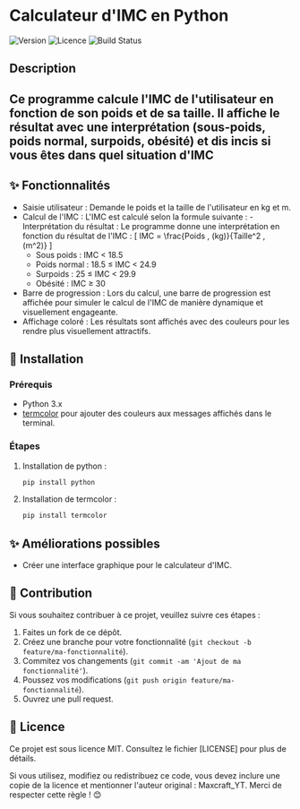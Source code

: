 # Calculateur d'IMC en Python

![Version](https://img.shields.io/badge/version-1.0.0-blue)
![Licence](https://img.shields.io/badge/licence-MIT-green)
![Build Status](https://img.shields.io/badge/build-passing-brightgreen)

## Description

Ce programme calcule l'IMC de l'utilisateur en fonction de son poids et de sa taille. Il affiche le résultat avec une interprétation (sous-poids, poids normal, surpoids, obésité) et dis incis si vous êtes dans quel situation d'IMC 
---

## ✨ Fonctionnalités

- Saisie utilisateur : Demande le poids et la taille de l'utilisateur en kg et m.
- Calcul de l'IMC : L'IMC est calculé selon la formule suivante : 
​- Interprétation du résultat : Le programme donne une interprétation en fonction du résultat de l'IMC : \[ IMC = \frac{Poids \, (kg)}{Taille^2 \, (m^2)} \]
     - Sous poids : IMC < 18.5
     - Poids normal : 18.5 ≤ IMC < 24.9
     - Surpoids : 25 ≤ IMC < 29.9
     - Obésité : IMC ≥ 30
- Barre de progression : Lors du calcul, une barre de progression est affichée pour simuler le calcul de l'IMC de manière dynamique et visuellement engageante.
- Affichage coloré : Les résultats sont affichés avec des couleurs pour les rendre plus visuellement attractifs.

## 🚀 Installation

### Prérequis
- Python 3.x
- [termcolor](https://pypi.org/project/termcolor/) pour ajouter des couleurs aux messages affichés dans le terminal.

### Étapes
1. Installation de python : 

   ```bash
   pip install python

2. Installation de termcolor :
   ```bash
   pip install termcolor

## ✨ Améliorations possibles

- Créer une interface graphique pour le calculateur d'IMC.

## 🤝 Contribution

Si vous souhaitez contribuer à ce projet, veuillez suivre ces étapes :

1. Faites un fork de ce dépôt.
2. Créez une branche pour votre fonctionnalité (`git checkout -b feature/ma-fonctionnalité`).
3. Commitez vos changements (`git commit -am 'Ajout de ma fonctionnalité'`).
4. Poussez vos modifications (`git push origin feature/ma-fonctionnalité`).
5. Ouvrez une pull request.


## 📄 Licence
Ce projet est sous licence MIT. Consultez le fichier [LICENSE] pour plus de détails.

Si vous utilisez, modifiez ou redistribuez ce code, vous devez inclure une copie de la licence et mentionner l'auteur original : Maxcraft_YT. Merci de respecter cette règle ! 😊
